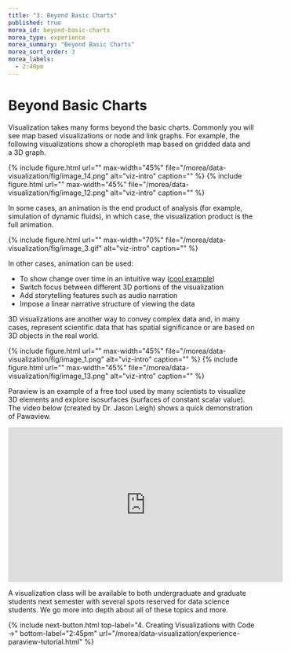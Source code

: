 ```yaml
---
title: "3. Beyond Basic Charts"
published: true
morea_id: beyond-basic-charts
morea_type: experience
morea_summary: "Beyond Basic Charts"
morea_sort_order: 3
morea_labels:
  - 2:40pm
---
```

# Beyond Basic Charts

Visualization takes many forms beyond the basic charts. Commonly you will see map based visualizations or node and link graphs. For example,  the following visualizations show a choropleth map based on gridded data and a 3D graph.

{% include figure.html url="" max-width="45%" file="/morea/data-visualization/fig/image_14.png" alt="viz-intro" caption="" %}
{% include figure.html url="" max-width="45%" file="/morea/data-visualization/fig/image_12.png" alt="viz-intro" caption="" %}

In some cases, an animation is the end product of analysis (for example, simulation of dynamic fluids), in which case, the visualization product is the full animation.

{% include figure.html url="" max-width="70%" file="/morea/data-visualization/fig/image_3.gif" alt="viz-intro" caption="" %}

In other cases, animation can be used:
* To show change over time in an intuitive way ([cool example](https://www.youtube.com/watch?v=jWoCXLuTIkI)) 
* Switch focus between different 3D portions of the visualization
* Add storytelling features such as audio narration
* Impose a linear narrative structure of viewing the data


3D visualizations are another way to convey complex data and, in many cases, represent scientific data that has spatial significance or are based on 3D objects in the real world.

{% include figure.html url="" max-width="45%" file="/morea/data-visualization/fig/image_1.png" alt="viz-intro" caption="" %}
{% include figure.html url="" max-width="45%" file="/morea/data-visualization/fig/image_13.png" alt="viz-intro" caption="" %}

Paraview is an example of a free tool used by many scientists to visualize 3D elements and explore isosurfaces (surfaces of constant scalar value). The video below (created by Dr. Jason Leigh)  shows a quick demonstration of Pawaview.

<iframe width="560" height="315" src="https://www.youtube.com/embed/wcsSuVGsLoQ?si=Q_OUtzKG-CHtQaKC" title="YouTube video player" frameborder="0" allow="accelerometer; autoplay; clipboard-write; encrypted-media; gyroscope; picture-in-picture; web-share" allowfullscreen></iframe>

A visualization class will be available to both undergraduate and graduate students next semester with several spots reserved for data science students. We go more into depth about all of these topics and more.

{% include next-button.html 
           top-label="4. Creating Visualizations with Code ->" 
           bottom-label="2:45pm" 
           url="/morea/data-visualization/experience-paraview-tutorial.html" %}

